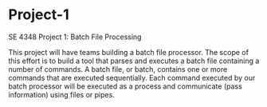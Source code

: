 # Project-1
SE 4348 Project 1: Batch File Processing 

This project will have teams building a batch file processor. The scope of this effort is to build a tool that parses and executes a batch file containing a number of commands. A batch file, or batch, contains one or more commands that are executed sequentially. Each command executed by our batch processor will be executed as a process and communicate (pass information) using files or pipes. 
